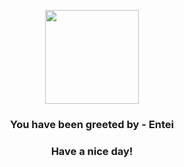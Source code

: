 <p align="center">
            <img src="https://raw.githubusercontent.com/PokeAPI/sprites/master/sprites/pokemon/244.png" width="150" height="150">
          </p>
          <h3 align="center">You have been greeted by - <b>Entei</b></h3>
          <h3 align="center">Have a nice day!</h3>
        